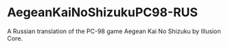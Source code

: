 # AegeanKaiNoShizukuPC98-RUS
A Russian translation of the PC-98 game Aegean Kai No Shizuku by Illusion Core.
